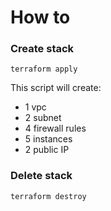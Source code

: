 # How to

### Create stack

```
terraform apply
```

This script will create:
-   1 vpc
-   2 subnet
-   4 firewall rules
-   5 instances
-   2 public IP

### Delete stack

```
terraform destroy
```
